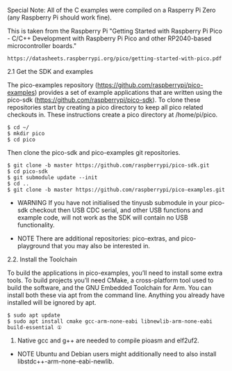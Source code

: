Special Note:  All of the C examples were compiled on a Rasperry Pi Zero (any Raspberry Pi should work fine).

This is taken from the Raspberry Pi "Getting Started with Raspberry Pi Pico - C/C++ Development with Raspberry Pi Pico and other RP2040-based microcontroller boards."

```
https://datasheets.raspberrypi.org/pico/getting-started-with-pico.pdf
```

2.1 Get the SDK and examples

The pico-examples repository (https://github.com/raspberrypi/pico-examples) provides a set of example applications
that are written using the pico-sdk (https://github.com/raspberrypi/pico-sdk). To clone these repositories start by
creating a pico directory to keep all pico related checkouts in. These instructions create a pico directory at /home/pi/pico.

```
$ cd ~/
$ mkdir pico
$ cd pico
```

Then clone the pico-sdk and pico-examples git repositories.

```
$ git clone -b master https://github.com/raspberrypi/pico-sdk.git
$ cd pico-sdk
$ git submodule update --init
$ cd ..
$ git clone -b master https://github.com/raspberrypi/pico-examples.git
```

* WARNING
If you have not initialised the tinyusb submodule in your pico-sdk checkout then USB CDC serial, and other USB
functions and example code, will not work as the SDK will contain no USB functionality.

* NOTE
There are additional repositories: pico-extras, and pico-playground that you may also be interested in.


2.2. Install the Toolchain

To build the applications in pico-examples, you’ll need to install some extra tools. To build projects you’ll need CMake, a
cross-platform tool used to build the software, and the GNU Embedded Toolchain for Arm. You can install both these via
apt from the command line. Anything you already have installed will be ignored by apt.

```
$ sudo apt update
$ sudo apt install cmake gcc-arm-none-eabi libnewlib-arm-none-eabi build-essential ①
```

1. Native gcc and g++ are needed to compile pioasm and elf2uf2.


* NOTE
Ubuntu and Debian users might additionally need to also install libstdc++-arm-none-eabi-newlib.
